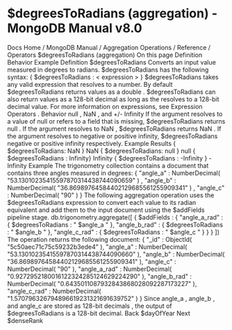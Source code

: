 # $degreesToRadians (aggregation) - MongoDB Manual v8.0


Docs Home / MongoDB Manual / Aggregation Operations / Reference / Operators $degreesToRadians (aggregation) On this page Definition Behavior Example Definition $degreesToRadians Converts an input value measured in degrees to radians. $degreesToRadians has the following syntax: { $degreesToRadians : < expression > } $degreesToRadians takes any valid expression that resolves to a number. By default $degreesToRadians returns values as a double . $degreesToRadians can also return values
as a 128-bit decimal as long as the <expression> resolves to a 128-bit decimal value. For more information on expressions, see Expression Operators . Behavior null , NaN , and +/- Infinity If the argument resolves to a value of null or refers to a field
that is missing, $degreesToRadians returns null . If
the argument resolves to NaN , $degreesToRadians returns NaN . If the argument resolves to negative or positive
infinity, $degreesToRadians negative or positive infinity
respectively. Example Results { $degreesToRadians: NaN } NaN { $degreesToRadians: null } null { $degreesToRadians : Infinity} Infinity { $degreesToRadians : -Infinity } -Infinity Example The trigonometry collection contains a document that contains
three angles measured in degrees: { "angle_a" : NumberDecimal( "53.13010235415597870314438744090659" ) , "angle_b" : NumberDecimal( "36.86989764584402129685561255909341" ) , "angle_c" : NumberDecimal( "90" ) } The following aggregation operation uses the $degreesToRadians expression to convert each value to
its radian equivalent and add them to the input document using the $addFields pipeline stage. db.trigonometry.aggregate([ { $addFields : { "angle_a_rad" : { $degreesToRadians : " $angle_a " }, "angle_b_rad" : { $degreesToRadians : " $angle_b " }, "angle_c_rad" : { $degreesToRadians : " $angle_c " } } } ]) The operation returns the following document: { "_id" : ObjectId( "5c50aec71c75c59232b3ede4" ), "angle_a" : NumberDecimal( "53.13010235415597870314438744090660" ), "angle_b" : NumberDecimal( "36.86989764584402129685561255909341" ), "angle_c" : NumberDecimal( "90" ), "angle_a_rad" : NumberDecimal( "0.9272952180016122324285124629224290" ), "angle_b_rad" : NumberDecimal( "0.6435011087932843868028092287173227" ), "angle_c_rad" : NumberDecimal( "1.570796326794896619231321691639752" ) } Since angle_a , angle_b , and angle_c are stored as 128-bit decimals , the output of $degreesToRadians is a 128-bit decimal. Back $dayOfYear Next $denseRank
